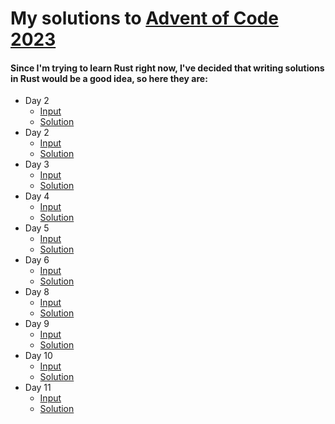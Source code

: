 # My solutions to [Advent of Code 2023](https://adventofcode.com/2023)
#### Since I'm trying to learn Rust right now, I've decided that writing solutions in Rust would be a good idea, so here they are:
- Day 2
  - [Input](https://github.com/MaxIvanyshen/Advent-Of-Code-2023/blob/master/day1/input)
  - [Solution](https://github.com/MaxIvanyshen/Advent-Of-Code-2023/blob/master/day1/src/main.rs)
- Day 2
  - [Input](https://github.com/MaxIvanyshen/Advent-Of-Code-2023/blob/master/day2/input)
  - [Solution](https://github.com/MaxIvanyshen/Advent-Of-Code-2023/blob/master/day2/src/main.rs)
- Day 3
  - [Input](https://github.com/MaxIvanyshen/Advent-Of-Code-2023/blob/master/day3/input)
  - [Solution](https://github.com/MaxIvanyshen/Advent-Of-Code-2023/blob/master/day3/src/main.rs)
- Day 4
  - [Input](https://github.com/MaxIvanyshen/Advent-Of-Code-2023/blob/master/day4/input)
  - [Solution](https://github.com/MaxIvanyshen/Advent-Of-Code-2023/blob/master/day4/src/main.rs)
- Day 5
  - [Input](https://github.com/MaxIvanyshen/Advent-Of-Code-2023/blob/master/day5/input)
  - [Solution](https://github.com/MaxIvanyshen/Advent-Of-Code-2023/blob/master/day5/src/main.rs)
- Day 6
  - [Input](https://github.com/MaxIvanyshen/Advent-Of-Code-2023/blob/master/day6/input)
  - [Solution](https://github.com/MaxIvanyshen/Advent-Of-Code-2023/blob/master/day6/src/main.rs)
- Day 8
  - [Input](https://github.com/MaxIvanyshen/Advent-Of-Code-2023/blob/master/day8/input)
  - [Solution](https://github.com/MaxIvanyshen/Advent-Of-Code-2023/blob/master/day8/src/main.rs)
- Day 9
  - [Input](https://github.com/MaxIvanyshen/Advent-Of-Code-2023/blob/master/day9/input)
  - [Solution](https://github.com/MaxIvanyshen/Advent-Of-Code-2023/blob/master/day9/src/main.rs)
- Day 10
  - [Input](https://github.com/MaxIvanyshen/Advent-Of-Code-2023/blob/master/day10/input)
  - [Solution](https://github.com/MaxIvanyshen/Advent-Of-Code-2023/blob/master/day10/src/main.rs)
- Day 11
  - [Input](https://github.com/MaxIvanyshen/Advent-Of-Code-2023/blob/master/day11/input)
  - [Solution](https://github.com/MaxIvanyshen/Advent-Of-Code-2023/blob/master/day11/src/main.rs)
